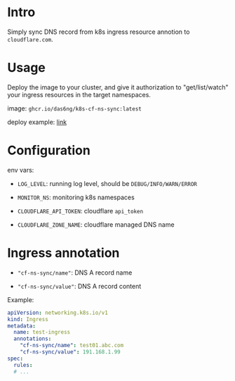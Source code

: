 # Intro

Simply sync DNS record from k8s ingress resource annotion to `cloudflare.com`.

# Usage

Deploy the image to your cluster, and give it authorization to "get/list/watch" your ingress 
resources in the target namespaces.

image: `ghcr.io/das6ng/k8s-cf-ns-sync:latest`

deploy example: [link](https://github.com/das6ng/k8s-cf-ns-sync/blob/main/deployment-example.yaml)

# Configuration

env vars:

- `LOG_LEVEL`: running log level, should be `DEBUG/INFO/WARN/ERROR`

- `MONITOR_NS`: monitoring k8s namespaces

- `CLOUDFLARE_API_TOKEN`: cloudflare `api_token`

- `CLOUDFLARE_ZONE_NAME`: cloudflare managed DNS name

# Ingress annotation

- `"cf-ns-sync/name"`: DNS A record name

- `"cf-ns-sync/value"`: DNS A record content

Example:

```yaml
apiVersion: networking.k8s.io/v1
kind: Ingress
metadata:
  name: test-ingress
  annotations:
    "cf-ns-sync/name": test01.abc.com
    "cf-ns-sync/value": 191.168.1.99
spec:
  rules:
  # ...
```
